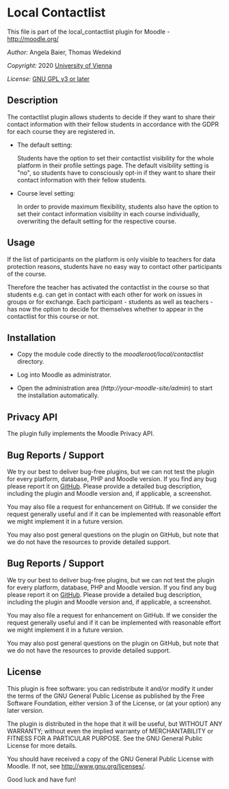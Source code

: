 Local Contactlist
==========================

This file is part of the local_contactlist plugin for Moodle - <http://moodle.org/>

*Author:* Angela Baier, Thomas Wedekind

*Copyright:* 2020 [University of Vienna](https://www.univie.ac.at/)

*License:* [GNU GPL v3 or later](http://www.gnu.org/copyleft/gpl.html)


Description
-----------

The contactlist plugin allows students to decide if they want to share their contact information
with their fellow students in accordance with the GDPR for each course they are registered in.

* The default setting:

  Students have the option to set their contactlist visibility for the whole platform in their 
  profile settings page. The default visibility setting is "no", so students have to consciously
  opt-in if they want to share their contact information with their fellow students. 

* Course level setting:

  In order to provide maximum flexibility, students also have the option to set their contact information
  visibility in each course individually, overwriting the default setting for the respective course.


Usage
-----

If the list of participants on the platform is only visible to teachers for data protection reasons,
students have no easy way to contact other participants of the course.

Therefore the teacher has activated the contactlist in the course so that students e.g. can get in contact with each other
for work on issues in groups or for exchange.
Each participant - students as well as teachers - has now the option to decide for themselves whether
to appear in the contactlist for this course or not.


Installation
------------

* Copy the module code directly to the *moodleroot/local/contactlist* directory.

* Log into Moodle as administrator.

* Open the administration area (*http://your-moodle-site/admin*) to start the installation
  automatically.


Privacy API
-----------

The plugin fully implements the Moodle Privacy API.


Bug Reports / Support
---------------------

We try our best to deliver bug-free plugins, but we can not test the plugin for every platform,
database, PHP and Moodle version. If you find any bug please report it on
[GitHub](https://github.com/elearning-univie/moodle-local_contactlist/issues/). Please
provide a detailed bug description, including the plugin and Moodle version and, if applicable, a
screenshot.

You may also file a request for enhancement on GitHub. If we consider the request generally useful
and if it can be implemented with reasonable effort we might implement it in a future version.

You may also post general questions on the plugin on GitHub, but note that we do not have the
resources to provide detailed support.


Bug Reports / Support
---------------------

We try our best to deliver bug-free plugins, but we can not test the plugin for every platform,
database, PHP and Moodle version. If you find any bug please report it on
[GitHub](https://github.com/elearning-univie/moodle-local_contactlist/issues). Please
provide a detailed bug description, including the plugin and Moodle version and, if applicable, a
screenshot.

You may also file a request for enhancement on GitHub. If we consider the request generally useful
and if it can be implemented with reasonable effort we might implement it in a future version.

You may also post general questions on the plugin on GitHub, but note that we do not have the
resources to provide detailed support.


License
-------

This plugin is free software: you can redistribute it and/or modify it under the terms of the GNU
General Public License as published by the Free Software Foundation, either version 3 of the
License, or (at your option) any later version.

The plugin is distributed in the hope that it will be useful, but WITHOUT ANY WARRANTY; without
even the implied warranty of MERCHANTABILITY or FITNESS FOR A PARTICULAR PURPOSE. See the GNU
General Public License for more details.

You should have received a copy of the GNU General Public License with Moodle. If not, see
<http://www.gnu.org/licenses/>.


Good luck and have fun!
  